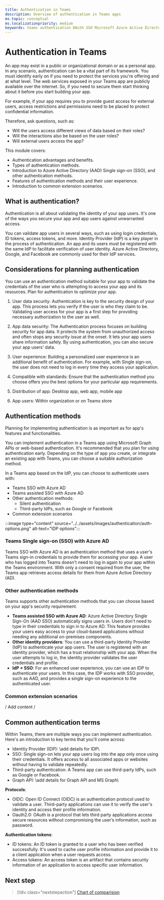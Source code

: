 ```yaml
---
title: Authentication in Teams
description: Overview of authentication in Teams apps
ms.topic: conceptual
ms.localizationpriority: medium
keywords: teams authentication OAuth SSO Microsoft Azure Active Directory (Azure AD)
---
```

# Authentication in Teams

An app may exist in a public or organizational domain or as a personal app. In any scenario, authentication can be a vital part of its framework. You must identify early on if you need to protect the services you're offering and at what level. The web services exposed in your Teams app are publicly available over the internet. So, if you need to secure them start thinking about it before you start building your app.

For example, if your app requires you to provide guest access for external users, access restrictions and permissions need to be placed to protect confidential information.

Therefore, ask questions, such as:

- Will the users access different views of data based on their roles?
- Will the interactions also be based on the user roles?
- Will external users access the app?

This module covers:

- Authentication advantages and benefits.
- Types of authentication methods.
- Introduction to Azure Active Directory (AAD) Single sign-on (SSO), and other authentication methods.
- Features of authentication methods and their user experience.
- Introduction to common extension scenarios.

## What is authentication?

Authentication is all about validating the identity of your app users. It's one of the ways you secure your app and app users against unwarranted access.

You can validate app users in several ways, such as using login credentials, ID tokens, access tokens, and more. Identity Provider (IdP) is a key player in the process of authentication. An app and its users must be registered with the same IdP to facilitate verification of user identity. Azure Active Directory, Google, and Facebook are commonly used for their IdP services.

## Considerations for planning authentication

You can use an authentication method suitable for your app to validate the credentials of the user who is attempting to access your app and its resources. Plan for authentication to optimize your app.

1. User data security: Authentication is key to the security design of your app. This process lets you verify if the user is who they claim to be. Validating user access for your app is a first step for providing necessary authorization to the user as well.

1. App data security: The Authentication process focuses on building security for app data. It protects the system from unauthorized access and often stops any security issue at the onset. It lets your app users share  information safely. By using authentication, you can also secure your app users' data.

1. User experience: Building a personalized user experience is an additional benefit of authentication. For example, with Single sign-on, the user does not need to log in every time they access your application.

1. Compatible with standards: Ensure that the authentication method you choose offers you the best options for your particular app requirements.

1. Distribution of app: Desktop app, web app, mobile app

1. App users: Within organization or on Teams store

## Authentication methods

Planning for implementing authentication is as important as for app's features and functionalities.

You can implement authentication in a Teams app using Microsoft Graph APIs or web-based authentication. It's recommended that you plan for using authentication early. Depending on the type of app you create, or integrate an existing app with Teams, you can choose a suitable authorization method.

In a Teams app based on the IdP, you can choose to authenticate users with:

- Teams SSO with Azure AD
- Teams assisted SSO with Azure AD
- Other authentication methods:
  - Silent authentication
  - Third-party IdPs, such as Google or Facebook
- Common extension scenarios

:::image type="content" source="../../assets/images/authentication/auth-options.png" alt-text="IDP options":::
<br>

### Teams Single sign-on (SSO) with Azure AD

Teams SSO with Azure AD is an authentication method that uses a user's Teams sign-in credentials to provide them for accessing your app. A user who has logged into Teams doesn't need to log in again to your app within the Teams environment. With only a consent required from the user, the Teams app retrieves access details for them from Azure Active Directory (AD).

### Other authentication methods

Teams supports other authentication methods that you can choose based on your app's security requirement.

- **Teams assisted SSO with Azure AD**: Azure Active Directory Single Sign-On (AAD SSO) automatically signs users in. Users don't need to type in their credentials to sign in to Azure AD. This feature provides your users easy access to your cloud-based applications without needing any additional on-premises components.  
- **Other identity providers**: You can use a third-party Identity Provider (IdP) to authenticate your app users. The user is registered with an identity provider, which has a trust relationship with your app. When the user attempts to log in, the identity provider validates the user credentials and profile.
- **IdP + SSO**: For an enhanced user experience, you can use an IDP to authenticate your users. In this case, the IDP works with SSO provider, such as AAD, and provides a single sign-on experience to the authenticated user.

### Common extension scenarios

/ Add content /


## Common authentication terms

Within Teams, there are multiple ways you can implement authentication. Here's an introduction to key terms that you'll come across:

- Identity Provider (IDP): \add details for IDP\
- SSO: Single sign-on lets your app users log into the app only once using their credentials. It offers access to all associated apps or websites without having to validate repeatedly.
- Third-party authentication: A Teams app can use third-party IdPs, such as Google or Facebook. 
- Graph API: \add details for Graph API and MS Graph\

**Protocols**:

- OIDC: Open ID Connect (OIDC) is an authentication protocol used to validate a user. Third-party applications can use it to verify the user's identity and access their profile information.
- Oauth2.0: OAuth is a protocol that lets third party applications access secure resources without compromising the user’s information, such as password.

**Authentication tokens**:

- ID tokens: An ID token is granted to a user who has been verified successfully. It's used to cache user profile information and provide it to a client application when a user requests access.
- Access tokens: An access token is an artifact that contains security information of an application to access specific user information.  

## Next step

> [!div class="nextstepaction"]
> [Chart of comparision](auth-comparison.md)
